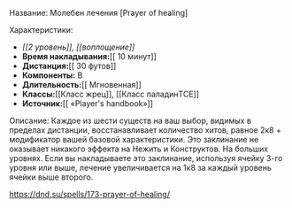 Название: Молебен лечения \[Prayer of healing] 

Характеристики:
- *[[2 уровень]], [[воплощение]]*
- **Время накладывания:**[[ 10 минут]]
- **Дистанция:**[[ 30 футов]]
- **Компоненты:** В
- **Длительность:**[[ Мгновенная]]
- **Классы:**[[Класс  жрец]], [[Класс паладинTCE]]
- **Источник:**[[ «Player's handbook»]]

Описание:
Каждое из шести существ на ваш выбор, видимых в пределах дистанции, восстанавливает количество хитов, равное 2к8 + модификатор вашей базовой характеристики. Это заклинание не оказывает никакого эффекта на Нежить и Конструктов.
На больших уровнях. Если вы накладываете это заклинание, используя ячейку 3-го уровня или выше, лечение увеличивается на 1к8 за каждый уровень ячейки выше второго.

https://dnd.su/spells/173-prayer-of-healing/